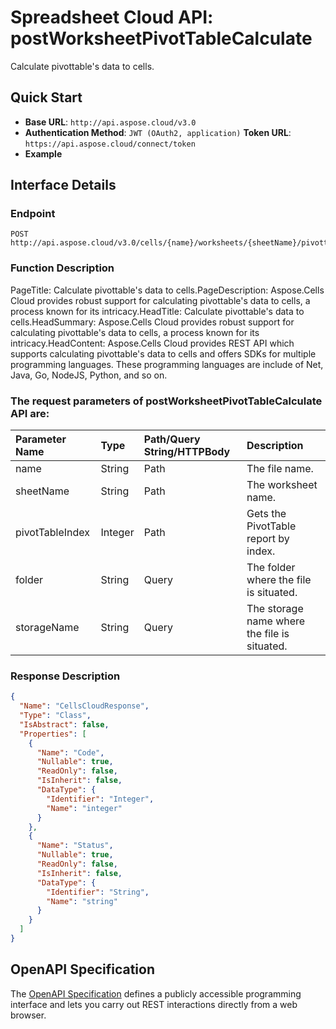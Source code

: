 
# **Spreadsheet Cloud API: postWorksheetPivotTableCalculate**

Calculate pivottable's data to cells. 


## **Quick Start**

- **Base URL**: `http://api.aspose.cloud/v3.0`
- **Authentication Method**: `JWT (OAuth2, application)`  **Token URL**: `https://api.aspose.cloud/connect/token`
- **Example** 

## **Interface Details**

### **Endpoint** 

```
POST http://api.aspose.cloud/v3.0/cells/{name}/worksheets/{sheetName}/pivottables/{pivotTableIndex}/Calculate
```
### **Function Description**
PageTitle: Calculate pivottable's data to cells.PageDescription: Aspose.Cells Cloud provides robust support for calculating pivottable's data to cells, a process known for its intricacy.HeadTitle: Calculate pivottable's data to cells.HeadSummary: Aspose.Cells Cloud provides robust support for calculating pivottable's data to cells, a process known for its intricacy.HeadContent: Aspose.Cells Cloud provides REST API which supports calculating pivottable's data to cells and offers SDKs for multiple programming languages. These programming languages are include of Net, Java, Go, NodeJS, Python, and so on.

### The request parameters of **postWorksheetPivotTableCalculate** API are: 

| Parameter Name | Type | Path/Query String/HTTPBody | Description | 
| :- | :- | :- |:- | 
|name|String|Path|The file name.|
|sheetName|String|Path|The worksheet name.|
|pivotTableIndex|Integer|Path|Gets the PivotTable report by index.|
|folder|String|Query|The folder where the file is situated.|
|storageName|String|Query|The storage name where the file is situated.|

### **Response Description**
```json
{
  "Name": "CellsCloudResponse",
  "Type": "Class",
  "IsAbstract": false,
  "Properties": [
    {
      "Name": "Code",
      "Nullable": true,
      "ReadOnly": false,
      "IsInherit": false,
      "DataType": {
        "Identifier": "Integer",
        "Name": "integer"
      }
    },
    {
      "Name": "Status",
      "Nullable": true,
      "ReadOnly": false,
      "IsInherit": false,
      "DataType": {
        "Identifier": "String",
        "Name": "string"
      }
    }
  ]
}
```


## OpenAPI Specification

The [OpenAPI Specification](https://reference.aspose.cloud/cells/#/PivotTablesController/PostWorksheetPivotTableCalculate) defines a publicly accessible programming interface and lets you carry out REST interactions directly from a web browser.
